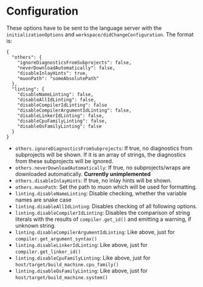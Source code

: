 # Configuration
These options have to be sent to the language server with the `initializationOptions` and `workspace/didChangeConfiguration`.
The format is:
```
{
  "others": {
    "ignoreDiagnosticsFromSubprojects": false,
    "neverDownloadAutomatically": false,
    "disableInlayHints": true,
    "muonPath": "someAbsolutePath"
  },
  "linting": {
    "disableNameLinting": false,
    "disableAllIdLinting": false,
    "disableCompilerIdLinting": false
    "disableCompilerArgumentIdLinting": false,
    "disableLinkerIdLinting": false,
    "disableCpuFamilyLinting": false,
    "disableOsFamilyLinting": false
  }
}
```
- `others.ignoreDiagnosticsFromSubprojects`: If true, no diagnostics from subprojects will be shown. If it is an array of strings, the diagnostics from these subprojects will be ignored.
- `others.neverDownloadAutomatically`: If true, no subprojects/wraps are downloaded automatically. **Currently unimplemented**
- `others.disableInlayHints`: If true, no inlay hints will be shown.
- `others.muonPath`: Set the path to muon which will be used for formatting.
- `linting.disableNameLinting`: Disable checking, whether the variable names are snake case
- `linting.disableAllIdLinting`: Disables checking of all following options.
- `linting.disableCompilerIdLinting`: Disables the comparison of string literals with the results of `compiler.get_id()` and emitting a warning, if unknown string.
- `linting.disableCompilerArgumentIdLinting`: Like above, just for `compiler.get_argument_syntax()`
- `linting.disableLinkerIdLinting`: Like above, just for `compiler.get_linker_id()`
- `linting.disableCpuFamilyLinting`: Like above, just for `host/target/build_machine.cpu_family()`
- `linting.disableOsFamilyLinting`: Like above, just for `host/target/build_machine.system()`
